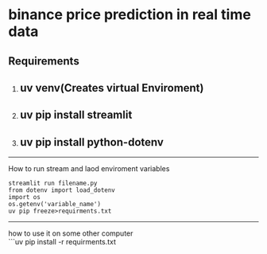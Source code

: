 # binance price prediction in real time data
## Requirements
1. ## uv venv(Creates virtual Enviroment)
2. ## uv pip install streamlit
3. ## uv pip install python-dotenv
<hr> How to run stream and laod enviroment variables

```streamlit run filename.py ```
<br>```from dotenv import load_dotenv```
<br>```import os```
<br>```os.getenv('variable_name')```
<br>```uv pip freeze>requirments.txt```
<hr> how to use it on some other computer 
<br>```uv pip install -r requirments.txt


